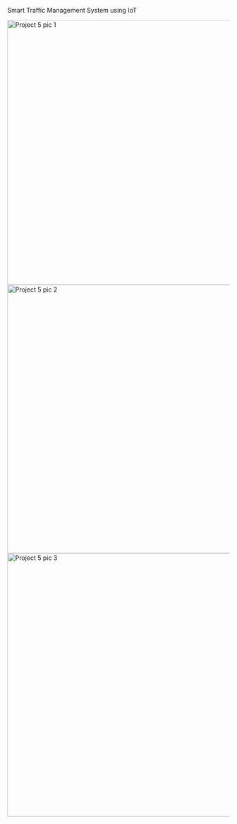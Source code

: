 Smart Traffic Management System using IoT

<img width="600" alt="Project 5 pic 1" src="https://github.com/AtturuKeerthiReddy/Smart-Traffic-Management-System/assets/139037413/afe18a68-f915-4d03-91dc-e83f2abcada4">
<img width="608" alt="Project 5 pic 2" src="https://github.com/AtturuKeerthiReddy/Smart-Traffic-Management-System/assets/139037413/4944f5c6-158b-4001-86c4-22e00cb419b6">
<img width="597" alt="Project 5 pic 3" src="https://github.com/AtturuKeerthiReddy/Smart-Traffic-Management-System/assets/139037413/801b5ca0-4d59-4268-875c-1ab511d89d84">


